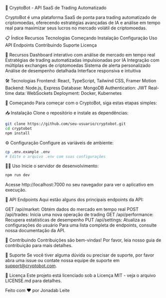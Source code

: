 🚀 CryptoBot - API SaaS de Trading Automatizado

CryptoBot é uma plataforma SaaS de ponta para trading automatizado de criptomoedas, oferecendo estratégias avançadas de IA e análise em tempo real para maximizar seus lucros no mercado volátil de criptomoedas.

📋 Índice
Recursos
Tecnologias
Começando
Instalação
Configuração
Uso
API Endpoints
Contribuindo
Suporte
Licença

🌟 Recursos
Dashboard interativo com análise de mercado em tempo real
Estratégias de trading automatizadas impulsionadas por IA
Integração com múltiplas exchanges de criptomoedas
Sistema de alerta personalizado
Análise de desempenho detalhada
Interface responsiva e intuitiva

🛠 Tecnologias
Frontend: React, TypeScript, Tailwind CSS, Framer Motion
Backend: Node.js, Express
Database: MongoDB
Authentication: JWT
Real-time data: WebSockets
Deployment: Docker, Kubernetes

🚀 Começando
Para começar com o CryptoBot, siga estas etapas simples:

📥 Instalação
Clone o repositório e instale as dependências:

```sh
git clone https://github.com/seu-usuario/cryptobot.git
cd cryptobot
npm install
```

⚙️ Configuração
Configure as variáveis de ambiente:

```sh
cp .env.example .env
# Edite o arquivo .env com suas configurações
```

🏃‍♂️ Uso
Inicie o servidor de desenvolvimento:

```sh
npm run dev
```
Acesse http://localhost:7000 no seu navegador para ver o aplicativo em execução.

📡 API Endpoints
Aqui estão alguns dos principais endpoints da API:

GET /api/market: Obtém dados do mercado em tempo real
POST /api/trades: Inicia uma nova operação de trading
GET /api/performance: Recupera estatísticas de desempenho
PUT /api/settings: Atualiza as configurações do usuário
Para uma lista completa de endpoints, consulte nossa documentação da API.

🤝 Contribuindo
Contribuições são bem-vindas! Por favor, leia nosso guia de contribuição para mais detalhes.

💬 Suporte
Se você tiver alguma dúvida ou precisar de suporte, por favor abra uma issue ou contate nossa equipe de suporte em support@cryptobot.com.

📄 Licença
Este projeto está licenciado sob a Licença MIT - veja o arquivo LICENSE.md para detalhes.

Feito com ❤️ por Jonadab Leite
